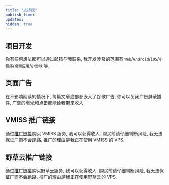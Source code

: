 ```yaml
---
title: "支持我"
publish_time:
updates:
hidden: true
---
```


## 项目开发

你有任何想法都可以通过邮箱与我联系, 我开发涉及的范围有 `Web`/`Android`/`iOS`/`小程序`/`桌面应用`/`小游戏` 等.

## 页面广告

在不影响阅读的情况下, 每篇文章底部都嵌入了谷歌广告, 你可以关闭广告屏蔽插件, 广告的曝光和点击都能给我带来收入.

## VMISS 推广链接

通过[推广链接](https://app.vmiss.com/aff.php?aff=1073)购买 VMISS 服务, 我可以获得收入. 购买前请仔细判断风险, 我无法保证厂商不会跑路, 推广的理由是我正在使用 VMISS 的 VPS.

## 野草云推广链接

通过[推广链接](https://my.yecaoyun.com/aff.php?aff=3153)购买野草云服务, 我可以获得收入. 购买前请仔细判断风险, 我无法保证厂商不会跑路, 推广的理由是我正在使用野草云的 VPS.
